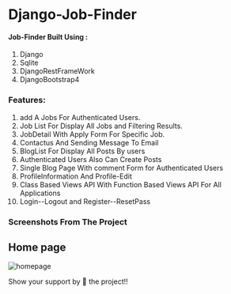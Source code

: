 # Django-Job-Finder





#### Job-Finder Built Using :

1. Django
2. Sqlite
3. DjangoRestFrameWork
4. DjangoBootstrap4


### Features:


1. add A Jobs For Authenticated Users.
2. Job List For Display All Jobs and Filtering Results.
3. JobDetail With Apply Form For Specific Job.
4. Contactus And Sending Message To Email
5. BlogList For Display All Posts By users
6. Authenticated Users Also Can Create Posts 
7. Single Blog Page With comment Form for Authenticated Users
8. ProfileInformation And Profile-Edit 
9. Class Based Views API With Function Based Views API For All Applications
10. Login--Logout and Register--ResetPass



### Screenshots From The Project

## Home page
![homepage](https://user-images.githubusercontent.com/92231417/156942906-035a26f8-e051-43c4-b567-24036330ca48.gif)






 

Show your support by 🌟 the project!!
